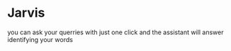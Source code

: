 # Jarvis
you can ask your querries with just one click and the assistant will answer identifying your words
